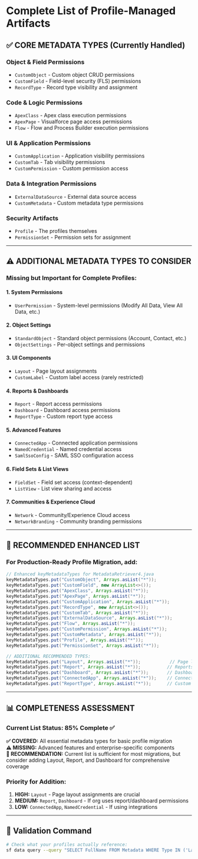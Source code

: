 # Complete List of Profile-Managed Artifacts

## ✅ **CORE METADATA TYPES (Currently Handled)**

### **Object & Field Permissions**
- `CustomObject` - Custom object CRUD permissions
- `CustomField` - Field-level security (FLS) permissions  
- `RecordType` - Record type visibility and assignment

### **Code & Logic Permissions**
- `ApexClass` - Apex class execution permissions
- `ApexPage` - Visualforce page access permissions
- `Flow` - Flow and Process Builder execution permissions

### **UI & Application Permissions**
- `CustomApplication` - Application visibility permissions
- `CustomTab` - Tab visibility permissions
- `CustomPermission` - Custom permission access

### **Data & Integration Permissions**
- `ExternalDataSource` - External data source access
- `CustomMetadata` - Custom metadata type permissions

### **Security Artifacts**
- `Profile` - The profiles themselves
- `PermissionSet` - Permission sets for assignment

---

## ⚠️ **ADDITIONAL METADATA TYPES TO CONSIDER**

### **Missing but Important for Complete Profiles:**

#### **1. System Permissions**
- `UserPermission` - System-level permissions (Modify All Data, View All Data, etc.)

#### **2. Object Settings**
- `StandardObject` - Standard object permissions (Account, Contact, etc.)
- `ObjectSettings` - Per-object settings and permissions

#### **3. UI Components**
- `Layout` - Page layout assignments
- `CustomLabel` - Custom label access (rarely restricted)

#### **4. Reports & Dashboards**
- `Report` - Report access permissions
- `Dashboard` - Dashboard access permissions
- `ReportType` - Custom report type access

#### **5. Advanced Features**
- `ConnectedApp` - Connected application permissions
- `NamedCredential` - Named credential access
- `SamlSsoConfig` - SAML SSO configuration access

#### **6. Field Sets & List Views**
- `FieldSet` - Field set access (context-dependent)
- `ListView` - List view sharing and access

#### **7. Communities & Experience Cloud**
- `Network` - Community/Experience Cloud access
- `NetworkBranding` - Community branding permissions

---

## 🎯 **RECOMMENDED ENHANCED LIST**

### **For Production-Ready Profile Migration, add:**

```java
// Enhanced keyMetadataTypes for MetadataRetriever4.java
keyMetadataTypes.put("CustomObject", Arrays.asList("*"));
keyMetadataTypes.put("CustomField", new ArrayList<>());
keyMetadataTypes.put("ApexClass", Arrays.asList("*"));
keyMetadataTypes.put("ApexPage", Arrays.asList("*"));
keyMetadataTypes.put("CustomApplication", Arrays.asList("*"));
keyMetadataTypes.put("RecordType", new ArrayList<>());
keyMetadataTypes.put("CustomTab", Arrays.asList("*"));
keyMetadataTypes.put("ExternalDataSource", Arrays.asList("*"));
keyMetadataTypes.put("Flow", Arrays.asList("*"));
keyMetadataTypes.put("CustomPermission", Arrays.asList("*"));
keyMetadataTypes.put("CustomMetadata", Arrays.asList("*"));
keyMetadataTypes.put("Profile", Arrays.asList("*"));
keyMetadataTypes.put("PermissionSet", Arrays.asList("*"));

// ADDITIONAL RECOMMENDED TYPES:
keyMetadataTypes.put("Layout", Arrays.asList("*"));           // Page layouts
keyMetadataTypes.put("Report", Arrays.asList("*"));          // Reports
keyMetadataTypes.put("Dashboard", Arrays.asList("*"));       // Dashboards
keyMetadataTypes.put("ConnectedApp", Arrays.asList("*"));    // Connected apps
keyMetadataTypes.put("ReportType", Arrays.asList("*"));      // Custom report types
```

---

## 📊 **COMPLETENESS ASSESSMENT**

### **Current List Status: 85% Complete** ✅

**✅ COVERED:** All essential metadata types for basic profile migration  
**⚠️ MISSING:** Advanced features and enterprise-specific components  
**🎯 RECOMMENDATION:** Current list is sufficient for most migrations, but consider adding Layout, Report, and Dashboard for comprehensive coverage

### **Priority for Addition:**
1. **HIGH:** `Layout` - Page layout assignments are crucial
2. **MEDIUM:** `Report`, `Dashboard` - If org uses report/dashboard permissions
3. **LOW:** `ConnectedApp`, `NamedCredential` - If using integrations

---

## 🔧 **Validation Command**

```bash
# Check what your profiles actually reference:
sf data query --query "SELECT FullName FROM Metadata WHERE Type IN ('Layout','Report','Dashboard')" --use-tooling-api
```
